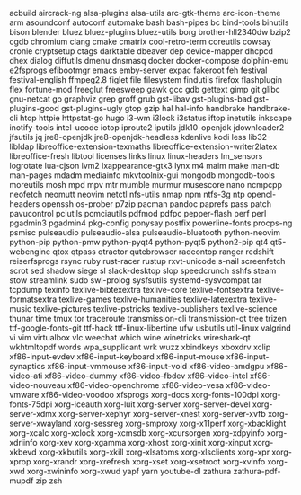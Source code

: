 acbuild
aircrack-ng
alsa-plugins
alsa-utils
arc-gtk-theme
arc-icon-theme
arm
asoundconf
autoconf
automake
bash
bash-pipes
bc
bind-tools
binutils
bison
blender
bluez
bluez-plugins
bluez-utils
borg
brother-hll2340dw
bzip2
cgdb
chromium
clang
cmake
cmatrix
cool-retro-term
coreutils
cowsay
cronie
cryptsetup
ctags
darktable
dbeaver
dep
device-mapper
dhcpcd
dhex
dialog
diffutils
dmenu
dnsmasq
docker
docker-compose
dolphin-emu
e2fsprogs
efibootmgr
emacs
emby-server
expac
fakeroot
feh
festival
festival-english
ffmpeg2.8
figlet
file
filesystem
findutils
firefox
flashplugin
flex
fortune-mod
freeglut
freesweep
gawk
gcc
gdb
gettext
gimp
git
glibc
gnu-netcat
go
graphviz
grep
groff
grub
gst-libav
gst-plugins-bad
gst-plugins-good
gst-plugins-ugly
gtop
gzip
hal
hal-info
handbrake
handbrake-cli
htop
httpie
httpstat-go
hugo
i3-wm
i3lock
i3status
iftop
inetutils
inkscape
inotify-tools
intel-ucode
iotop
iproute2
iputils
jdk10-openjdk
jdownloader2
jfsutils
jq
jre8-openjdk
jre8-openjdk-headless
kdenlive
kodi
less
lib32-libldap
libreoffice-extension-texmaths
libreoffice-extension-writer2latex
libreoffice-fresh
libtool
licenses
links
linux
linux-headers
lm_sensors
logrotate
lua-cjson
lvm2
lxappearance-gtk3
lynx
m4
maim
make
man-db
man-pages
mdadm
mediainfo
mkvtoolnix-gui
mongodb
mongodb-tools
moreutils
mosh
mpd
mpv
mtr
mumble
murmur
musescore
nano
ncmpcpp
neofetch
neomutt
neovim
netctl
nfs-utils
nmap
npm
ntfs-3g
ntp
opencl-headers
openssh
os-prober
p7zip
pacman
pandoc
paprefs
pass
patch
pavucontrol
pciutils
pcmciautils
pdfmod
pdfpc
pepper-flash
perf
perl
pgadmin3
pgadmin4
pkg-config
ponysay
postfix
powerline-fonts
procps-ng
psmisc
pulseaudio
pulseaudio-alsa
pulseaudio-bluetooth
python-neovim
python-pip
python-pmw
python-pyqt4
python-pyqt5
python2-pip
qt4
qt5-webengine
qtox
qtpass
qtractor
qutebrowser
radeontop
ranger
redshift
reiserfsprogs
rsync
ruby
rust-racer
rustup
rxvt-unicode
s-nail
screenfetch
scrot
sed
shadow
siege
sl
slack-desktop
slop
speedcrunch
sshfs
steam
stow
streamlink
sudo
swi-prolog
sysfsutils
systemd-sysvcompat
tar
tcpdump
texinfo
texlive-bibtexextra
texlive-core
texlive-fontsextra
texlive-formatsextra
texlive-games
texlive-humanities
texlive-latexextra
texlive-music
texlive-pictures
texlive-pstricks
texlive-publishers
texlive-science
thunar
time
tmux
tor
traceroute
transmission-cli
transmission-qt
tree
trizen
ttf-google-fonts-git
ttf-hack
ttf-linux-libertine
ufw
usbutils
util-linux
valgrind
vi
vim
virtualbox
vlc
weechat
which
wine
winetricks
wireshark-qt
wkhtmltopdf
words
wpa_supplicant
wrk
wuzz
xbindkeys
xboxdrv
xclip
xf86-input-evdev
xf86-input-keyboard
xf86-input-mouse
xf86-input-synaptics
xf86-input-vmmouse
xf86-input-void
xf86-video-amdgpu
xf86-video-ati
xf86-video-dummy
xf86-video-fbdev
xf86-video-intel
xf86-video-nouveau
xf86-video-openchrome
xf86-video-vesa
xf86-video-vmware
xf86-video-voodoo
xfsprogs
xorg-docs
xorg-fonts-100dpi
xorg-fonts-75dpi
xorg-iceauth
xorg-luit
xorg-server
xorg-server-devel
xorg-server-xdmx
xorg-server-xephyr
xorg-server-xnest
xorg-server-xvfb
xorg-server-xwayland
xorg-sessreg
xorg-smproxy
xorg-x11perf
xorg-xbacklight
xorg-xcalc
xorg-xclock
xorg-xcmsdb
xorg-xcursorgen
xorg-xdpyinfo
xorg-xdriinfo
xorg-xev
xorg-xgamma
xorg-xhost
xorg-xinit
xorg-xinput
xorg-xkbevd
xorg-xkbutils
xorg-xkill
xorg-xlsatoms
xorg-xlsclients
xorg-xpr
xorg-xprop
xorg-xrandr
xorg-xrefresh
xorg-xset
xorg-xsetroot
xorg-xvinfo
xorg-xwd
xorg-xwininfo
xorg-xwud
yapf
yarn
youtube-dl
zathura
zathura-pdf-mupdf
zip
zsh
